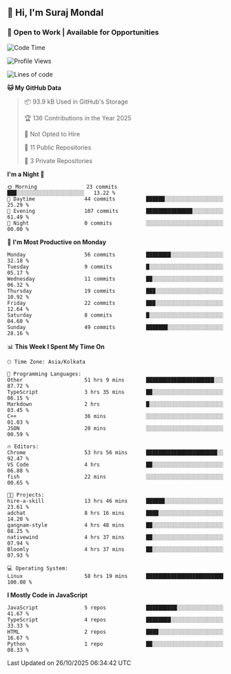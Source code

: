## 👋 Hi, I'm Suraj Mondal
### 🚀 Open to Work | Available for Opportunities

<!--START_SECTION:waka-->
![Code Time](http://img.shields.io/badge/Code%20Time-158%20hrs%204%20mins-blue)

![Profile Views](http://img.shields.io/badge/Profile%20Views-1-blue)

![Lines of code](https://img.shields.io/badge/From%20Hello%20World%20I%27ve%20Written-129.6%20thousand%20lines%20of%20code-blue)

**🐱 My GitHub Data** 

> 📦 93.9 kB Used in GitHub's Storage 
 > 
> 🏆 136 Contributions in the Year 2025
 > 
> 🚫 Not Opted to Hire
 > 
> 📜 11 Public Repositories 
 > 
> 🔑 3 Private Repositories 
 > 
**I'm a Night 🦉** 

```text
🌞 Morning                23 commits          ███░░░░░░░░░░░░░░░░░░░░░░   13.22 % 
🌆 Daytime                44 commits          ██████░░░░░░░░░░░░░░░░░░░   25.29 % 
🌃 Evening                107 commits         ███████████████░░░░░░░░░░   61.49 % 
🌙 Night                  0 commits           ░░░░░░░░░░░░░░░░░░░░░░░░░   00.00 % 
```
📅 **I'm Most Productive on Monday** 

```text
Monday                   56 commits          ████████░░░░░░░░░░░░░░░░░   32.18 % 
Tuesday                  9 commits           █░░░░░░░░░░░░░░░░░░░░░░░░   05.17 % 
Wednesday                11 commits          ██░░░░░░░░░░░░░░░░░░░░░░░   06.32 % 
Thursday                 19 commits          ███░░░░░░░░░░░░░░░░░░░░░░   10.92 % 
Friday                   22 commits          ███░░░░░░░░░░░░░░░░░░░░░░   12.64 % 
Saturday                 8 commits           █░░░░░░░░░░░░░░░░░░░░░░░░   04.60 % 
Sunday                   49 commits          ███████░░░░░░░░░░░░░░░░░░   28.16 % 
```


📊 **This Week I Spent My Time On** 

```text
🕑︎ Time Zone: Asia/Kolkata

💬 Programming Languages: 
Other                    51 hrs 9 mins       ██████████████████████░░░   87.72 % 
TypeScript               3 hrs 35 mins       ██░░░░░░░░░░░░░░░░░░░░░░░   06.15 % 
Markdown                 2 hrs               █░░░░░░░░░░░░░░░░░░░░░░░░   03.45 % 
C++                      36 mins             ░░░░░░░░░░░░░░░░░░░░░░░░░   01.03 % 
JSON                     20 mins             ░░░░░░░░░░░░░░░░░░░░░░░░░   00.59 % 

🔥 Editors: 
Chrome                   53 hrs 56 mins      ███████████████████████░░   92.47 % 
VS Code                  4 hrs               ██░░░░░░░░░░░░░░░░░░░░░░░   06.88 % 
fish                     22 mins             ░░░░░░░░░░░░░░░░░░░░░░░░░   00.65 % 

🐱‍💻 Projects: 
hire-a-skill             13 hrs 46 mins      ██████░░░░░░░░░░░░░░░░░░░   23.61 % 
adchat                   8 hrs 16 mins       ████░░░░░░░░░░░░░░░░░░░░░   14.20 % 
gangnam-style            4 hrs 48 mins       ██░░░░░░░░░░░░░░░░░░░░░░░   08.25 % 
nativewind               4 hrs 37 mins       ██░░░░░░░░░░░░░░░░░░░░░░░   07.94 % 
Bloomly                  4 hrs 37 mins       ██░░░░░░░░░░░░░░░░░░░░░░░   07.93 % 

💻 Operating System: 
Linux                    58 hrs 19 mins      █████████████████████████   100.00 % 
```

**I Mostly Code in JavaScript** 

```text
JavaScript               5 repos             ██████████░░░░░░░░░░░░░░░   41.67 % 
TypeScript               4 repos             ████████░░░░░░░░░░░░░░░░░   33.33 % 
HTML                     2 repos             ████░░░░░░░░░░░░░░░░░░░░░   16.67 % 
Python                   1 repo              ██░░░░░░░░░░░░░░░░░░░░░░░   08.33 % 
```




 Last Updated on 26/10/2025 06:34:42 UTC
<!--END_SECTION:waka-->
